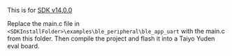 This is for [SDK v14.0.0](https://developer.nordicsemi.com/nRF5_SDK/nRF5_SDK_v14.x.x/)      

Replace the main.c file in `<SDKInstallFolder>\examples\ble_peripheral\ble_app_uart` with the main.c from this folder. Then compile the project and flash it into a Taiyo Yuden eval board.

